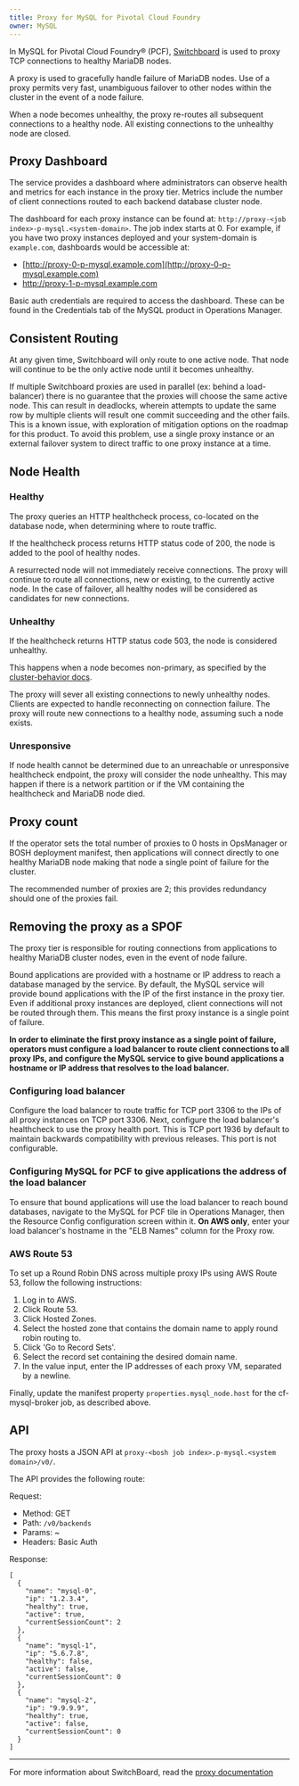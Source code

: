 ```yaml
---
title: Proxy for MySQL for Pivotal Cloud Foundry
owner: MySQL
---
```


In MySQL for Pivotal Cloud Foundry&reg; (PCF), [Switchboard](https://github.com/cloudfoundry-incubator/switchboard) is used to proxy TCP connections to healthy MariaDB nodes.

A proxy is used to gracefully handle failure of MariaDB nodes. Use of a proxy permits very fast, unambiguous failover to other nodes within the cluster in the event of a node failure.

When a node becomes unhealthy, the proxy re-routes all subsequent connections to a healthy node. All existing connections to the unhealthy node are closed.

## <a id="proxy-dashboard"></a>Proxy Dashboard ##

The service provides a dashboard where administrators can observe health and metrics for each instance in the proxy tier. Metrics include the number of client connections routed to each backend database cluster node.

The dashboard for each proxy instance can be found at: `http://proxy-<job index>-p-mysql.<system-domain>`. The job index starts at 0. For example, if you have two proxy instances deployed and your system-domain is `example.com`, dashboards would be accessible at:

- [http://proxy-0-p-mysql.example.com](http://proxy-0-p-mysql.example.com)
- http://proxy-1-p-mysql.example.com

Basic auth credentials are required to access the dashboard. These can be found in the Credentials tab of the MySQL product in Operations Manager.

## <a id="consistent-routing"></a>Consistent Routing ##

At any given time, Switchboard will only route to one active node. That node will continue to be the only active node until it becomes unhealthy.

If multiple Switchboard proxies are used in parallel (ex: behind a load-balancer) there is no guarantee that the proxies will choose the same active node. This can result in deadlocks, wherein attempts to update the same row by multiple clients will result one commit succeeding and the other fails. This is a known issue, with exploration of mitigation options on the roadmap for this product. To avoid this problem, use a single proxy instance or an external failover system to direct traffic to one proxy instance at a time.


## <a id="node-health"></a>Node Health ##

### <a id="healthy"></a>Healthy ###

The proxy queries an HTTP healthcheck process, co-located on the database node, when determining where to route traffic.

If the healthcheck process returns HTTP status code of 200, the node is added to the pool of healthy nodes.

A resurrected node will not immediately receive connections. The proxy will continue to route all connections, new or existing, to the currently active node. In the case of failover, all healthy nodes will be considered as candidates for new connections.

### <a id="unhealthy"></a>Unhealthy ###

If the healthcheck returns HTTP status code 503, the node is considered unhealthy.

This happens when a node becomes non-primary, as specified by the [cluster-behavior docs](cluster-behavior.html).

The proxy will sever all existing connections to newly unhealthy nodes. Clients are expected to handle reconnecting on connection failure. The proxy will route new connections to a healthy node, assuming such a node exists.

### <a id="unresponsive"></a>Unresponsive ###

If node health cannot be determined due to an unreachable or unresponsive healthcheck endpoint, the proxy will consider the node unhealthy. This may happen if there is a network partition or if the VM containing the healthcheck and MariaDB node died.


## <a id="proxy-count"></a>Proxy count ##

If the operator sets the total number of proxies to 0 hosts in OpsManager or BOSH deployment manifest, then applications will connect directly to one healthy MariaDB node making that node a single point of failure for the cluster.

The recommended number of proxies are 2; this provides redundancy should one of the proxies fail.

## <a id="proxy-spof"></a>Removing the proxy as a SPOF ##

The proxy tier is responsible for routing connections from applications to healthy MariaDB cluster nodes, even in the event of node failure.

Bound applications are provided with a hostname or IP address to reach a database managed by the service. By default, the MySQL service will provide bound applications with the IP of the first instance in the proxy tier. Even if additional proxy instances are deployed, client connections will not be routed through them. This means the first proxy instance is a single point of failure.

**In order to eliminate the first proxy instance as a single point of failure, operators must configure a load balancer to route client connections to all proxy IPs, and configure the MySQL service to give bound applications a hostname or IP address that resolves to the load balancer.**

### <a id="lb-config"></a>Configuring load balancer ###

Configure the load balancer to route traffic for TCP port 3306 to the IPs of all proxy instances on TCP port 3306. Next, configure the load balancer's healthcheck to use the proxy health port. This is TCP port 1936 by default to maintain backwards compatibility with previous releases. This port is not configurable.

### <a id="lb-proxy-config"></a>Configuring MySQL for PCF to give applications the address of the load balancer
To ensure that bound applications will use the load balancer to reach bound databases, navigate to the MySQL for PCF tile in Operations Manager, then the Resource Config configuration screen within it. **On AWS only**, enter your load balancer's hostname in the "ELB Names" column for the Proxy row.

### <a id="route-53"></a>AWS Route 53 ###

To set up a Round Robin DNS across multiple proxy IPs using AWS Route 53,
follow the following instructions:

1. Log in to AWS.
2. Click Route 53.
3. Click Hosted Zones.
4. Select the hosted zone that contains the domain name to apply round robin routing to.
5. Click 'Go to Record Sets'.
6. Select the record set containing the desired domain name.
7. In the value input, enter the IP addresses of each proxy VM, separated by a newline.

Finally, update the manifest property `properties.mysql_node.host` for the cf-mysql-broker job, as described above.

## <a id="switchboard-api"></a> API

The proxy hosts a JSON API at `proxy-<bosh job index>.p-mysql.<system domain>/v0/`.

The API provides the following route:

Request:
*  Method: GET
*  Path: `/v0/backends`
*  Params: ~
*  Headers: Basic Auth

Response:

```
[
  {
    "name": "mysql-0",
    "ip": "1.2.3.4",
    "healthy": true,
    "active": true,
    "currentSessionCount": 2
  },
  {
    "name": "mysql-1",
    "ip": "5.6.7.8",
    "healthy": false,
    "active": false,
    "currentSessionCount": 0
  },
  {
    "name": "mysql-2",
    "ip": "9.9.9.9",
    "healthy": true,
    "active": false,
    "currentSessionCount": 0
  }
]
```

---

For more information about SwitchBoard, read the [proxy documentation](proxy.html)
